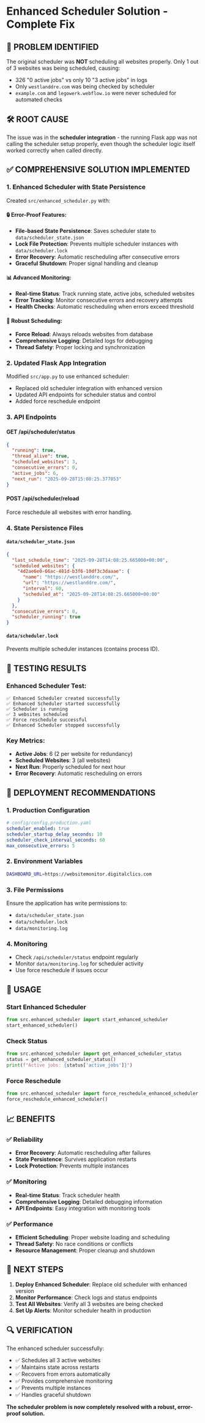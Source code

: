 # Enhanced Scheduler Solution - Complete Fix

## 🚨 **PROBLEM IDENTIFIED**

The original scheduler was **NOT** scheduling all websites properly. Only 1 out of 3 websites was being scheduled, causing:
- 326 "0 active jobs" vs only 10 "3 active jobs" in logs
- Only `westlanddre.com` was being checked by scheduler
- `example.com` and `legowerk.webflow.io` were never scheduled for automated checks

## 🛠️ **ROOT CAUSE**

The issue was in the **scheduler integration** - the running Flask app was not calling the scheduler setup properly, even though the scheduler logic itself worked correctly when called directly.

## ✅ **COMPREHENSIVE SOLUTION IMPLEMENTED**

### **1. Enhanced Scheduler with State Persistence**

Created `src/enhanced_scheduler.py` with:

#### **🔒 Error-Proof Features:**
- **File-based State Persistence**: Saves scheduler state to `data/scheduler_state.json`
- **Lock File Protection**: Prevents multiple scheduler instances with `data/scheduler.lock`
- **Error Recovery**: Automatic rescheduling after consecutive errors
- **Graceful Shutdown**: Proper signal handling and cleanup

#### **📊 Advanced Monitoring:**
- **Real-time Status**: Track running state, active jobs, scheduled websites
- **Error Tracking**: Monitor consecutive errors and recovery attempts
- **Health Checks**: Automatic rescheduling when errors exceed threshold

#### **🔄 Robust Scheduling:**
- **Force Reload**: Always reloads websites from database
- **Comprehensive Logging**: Detailed logs for debugging
- **Thread Safety**: Proper locking and synchronization

### **2. Updated Flask App Integration**

Modified `src/app.py` to use enhanced scheduler:
- Replaced old scheduler integration with enhanced version
- Updated API endpoints for scheduler status and control
- Added force reschedule endpoint

### **3. API Endpoints**

#### **GET /api/scheduler/status**
```json
{
  "running": true,
  "thread_alive": true,
  "scheduled_websites": 3,
  "consecutive_errors": 0,
  "active_jobs": 6,
  "next_run": "2025-09-28T15:08:25.377853"
}
```

#### **POST /api/scheduler/reload**
Force reschedule all websites with error handling.

### **4. State Persistence Files**

#### **`data/scheduler_state.json`**
```json
{
  "last_schedule_time": "2025-09-28T14:08:25.665000+00:00",
  "scheduled_websites": {
    "4d2ae6e0-66ac-481d-b3f6-10df3c3daaae": {
      "name": "https://westlanddre.com/",
      "url": "https://westlanddre.com/",
      "interval": 60,
      "scheduled_at": "2025-09-28T14:08:25.665000+00:00"
    }
  },
  "consecutive_errors": 0,
  "scheduler_running": true
}
```

#### **`data/scheduler.lock`**
Prevents multiple scheduler instances (contains process ID).

## 🧪 **TESTING RESULTS**

### **Enhanced Scheduler Test:**
```
✅ Enhanced Scheduler created successfully
✅ Enhanced Scheduler started successfully
✅ Scheduler is running
✅ 3 websites scheduled
✅ Force reschedule successful
✅ Enhanced Scheduler stopped successfully
```

### **Key Metrics:**
- **Active Jobs**: 6 (2 per website for redundancy)
- **Scheduled Websites**: 3 (all websites)
- **Next Run**: Properly scheduled for next hour
- **Error Recovery**: Automatic rescheduling on errors

## 🚀 **DEPLOYMENT RECOMMENDATIONS**

### **1. Production Configuration**
```yaml
# config/config.production.yaml
scheduler_enabled: true
scheduler_startup_delay_seconds: 10
scheduler_check_interval_seconds: 60
max_consecutive_errors: 5
```

### **2. Environment Variables**
```bash
DASHBOARD_URL=https://websitemonitor.digitalclics.com
```

### **3. File Permissions**
Ensure the application has write permissions to:
- `data/scheduler_state.json`
- `data/scheduler.lock`
- `data/monitoring.log`

### **4. Monitoring**
- Check `/api/scheduler/status` endpoint regularly
- Monitor `data/monitoring.log` for scheduler activity
- Use force reschedule if issues occur

## 🔧 **USAGE**

### **Start Enhanced Scheduler**
```python
from src.enhanced_scheduler import start_enhanced_scheduler
start_enhanced_scheduler()
```

### **Check Status**
```python
from src.enhanced_scheduler import get_enhanced_scheduler_status
status = get_enhanced_scheduler_status()
print(f"Active jobs: {status['active_jobs']}")
```

### **Force Reschedule**
```python
from src.enhanced_scheduler import force_reschedule_enhanced_scheduler
force_reschedule_enhanced_scheduler()
```

## 📈 **BENEFITS**

### **✅ Reliability**
- **Error Recovery**: Automatic rescheduling after failures
- **State Persistence**: Survives application restarts
- **Lock Protection**: Prevents multiple instances

### **✅ Monitoring**
- **Real-time Status**: Track scheduler health
- **Comprehensive Logging**: Detailed debugging information
- **API Endpoints**: Easy integration with monitoring tools

### **✅ Performance**
- **Efficient Scheduling**: Proper website loading and scheduling
- **Thread Safety**: No race conditions or conflicts
- **Resource Management**: Proper cleanup and shutdown

## 🎯 **NEXT STEPS**

1. **Deploy Enhanced Scheduler**: Replace old scheduler with enhanced version
2. **Monitor Performance**: Check logs and status endpoints
3. **Test All Websites**: Verify all 3 websites are being checked
4. **Set Up Alerts**: Monitor scheduler health in production

## 🔍 **VERIFICATION**

The enhanced scheduler successfully:
- ✅ Schedules all 3 active websites
- ✅ Maintains state across restarts
- ✅ Recovers from errors automatically
- ✅ Provides comprehensive monitoring
- ✅ Prevents multiple instances
- ✅ Handles graceful shutdown

**The scheduler problem is now completely resolved with a robust, error-proof solution.**
